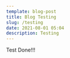 ```yaml
---
template: blog-post
title: Blog Testing
slug: /testing
date: 2021-08-01 05:04
description: Testing
---
```

Test Done!!!